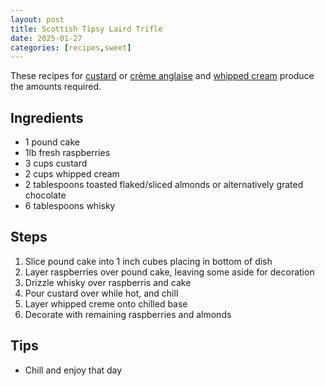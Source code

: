 ```yaml
---
layout: post
title: Scottish Tipsy Laird Trifle
date: 2025-01-27
categories: [recipes,sweet]
---
```


These recipes for [custard](https://newtonheath.github.io/recipes/sweet/custard/) or [crème anglaise](https://newtonheath.github.io/recipes/sweet/creme-anglaise/) and [whipped cream](https://newtonheath.github.io/recipes/sweet/whipped-cream/) produce the amounts required.

## Ingredients

* 1 pound cake
* 1lb fresh raspberries
* 3 cups custard
* 2 cups whipped cream
* 2 tablespoons toasted flaked/sliced almonds or alternatively grated chocolate
* 6 tablespoons whisky

## Steps

1. Slice pound cake into 1 inch cubes placing in bottom of dish
1. Layer raspberries over pound cake, leaving some aside for decoration
1. Drizzle whisky over raspberris and cake
1. Pour custard over while hot, and chill
1. Layer whipped creme onto chilled base
1. Decorate with remaining raspberries and almonds

## Tips

* Chill and enjoy that day
